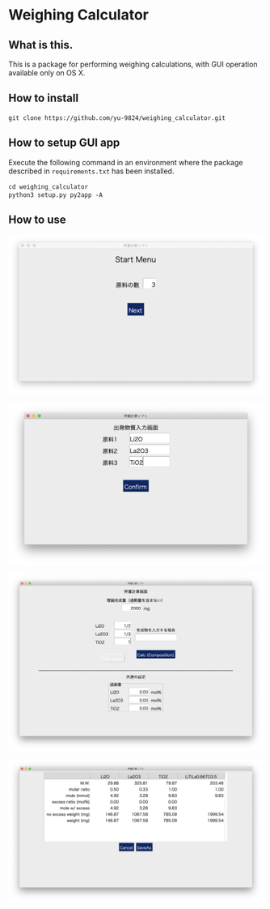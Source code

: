 # Weighing Calculator
## What is this.
This is a package for performing weighing calculations, with GUI operation available only on OS X.

## How to install 
```Shell
git clone https://github.com/yu-9824/weighing_calculator.git
```

## How to setup GUI app
Execute the following command in an environment where the package described in ```requirements.txt``` has been installed.
```Shell
cd weighing_calculator
python3 setup.py py2app -A
```

## How to use
![start menu](https://github.com/yu-9824/weighing_calculator/blob/67b3611eaf948b65c13703f8539a0c9e99eaeb5a/example/img/start_menu.png)

![materials menu](https://github.com/yu-9824/weighing_calculator/blob/67b3611eaf948b65c13703f8539a0c9e99eaeb5a/example/img/materials_menu.png)

![calculation menu](https://github.com/yu-9824/weighing_calculator/blob/67b3611eaf948b65c13703f8539a0c9e99eaeb5a/example/img/calculation_menu.png)

![result window](https://github.com/yu-9824/weighing_calculator/blob/67b3611eaf948b65c13703f8539a0c9e99eaeb5a/example/img/result_window.png)